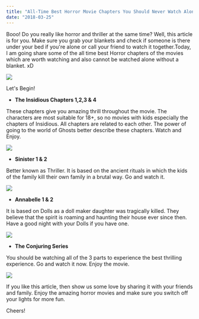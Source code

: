 ```yaml
---
title: "All-Time Best Horror Movie Chapters You Should Never Watch Alone"
date: "2018-03-25"
---
```


Booo! Do you really like horror and thriller at the same time? Well, this article is for you. Make sure you grab your blankets and check if someone is there under your bed if you're alone or call your friend to watch it together.Today, I am going share some of the all time best Horror chapters of the movies which are worth watching and also cannot be watched alone without a blanket. xD

[![](/posts/2018/03/images/gothic-1378352_960_720.jpg)](https://1.bp.blogspot.com/-ZJEZ6eeG5i0/WreFan6Zn8I/AAAAAAAAOTs/FQQ2rX2JblM--ctpSflPJCdx_Lhhi8wiwCLcBGAs/s1600/gothic-1378352_960_720.jpg)

Let's Begin!

- **The Insidious Chapters 1,2,3 & 4**

These chapters give you amazing thrill throughout the movie. The characters are most suitable for 18+, so no movies with kids especially the chapters of Insidious. All chapters are related to each other. The power of going to the world of Ghosts better describe these chapters. Watch and Enjoy.

[![](/posts/2018/03/images/insidious-chapter-4.jpg)](https://4.bp.blogspot.com/-BT-g5efdyI4/WreGTnJiUdI/AAAAAAAAOT4/UheDsDAXY8og96Urh3xYPIN1uCM4gtEFQCLcBGAs/s1600/insidious-chapter-4.jpg)

- **Sinister 1 & 2**

Better known as Thriller. It is based on the ancient rituals in which the kids of the family kill their own family in a brutal way. Go and watch it.

[![](/posts/2018/03/images/1436978933-sinister-2-final-quad-1024x768.jpg)](https://4.bp.blogspot.com/-Meh1Zfc8WGk/WreG6-HgiHI/AAAAAAAAOUA/t5jDKRZFU74HRT949YaF3GV_SRSJXl3TgCLcBGAs/s1600/1436978933-sinister-2-final-quad-1024x768.jpg)

- **Annabelle 1 & 2**

It is based on Dolls as a doll maker daughter was tragically killed. They believe that the spirit is roaming and haunting their house ever since then. Have a good night with your Dolls if you have one.

[![](/posts/2018/03/images/movieposter.jpg)](https://2.bp.blogspot.com/-oDpvmZsI7j0/WreJieTxIYI/AAAAAAAAOUM/kGnKDWM42kMngyxGJlRxDwxWe3XIrvlDgCLcBGAs/s1600/movieposter.jpg)

- **The Conjuring Series**

You should be watching all of the 3 parts to experience the best thrilling experience. Go and watch it now. Enjoy the movie.

[![](/posts/2018/03/images/00ba0c70a61c9503e99671f00d110b6d.jpg)](https://1.bp.blogspot.com/-HGzwTvAhlMY/WreKm83hjEI/AAAAAAAAOUY/EuEwar9D9FUrbWXUUTBUpLeO89oA1awkQCLcBGAs/s1600/00ba0c70a61c9503e99671f00d110b6d.jpg)

If you like this article, then show us some love by sharing it with your friends and family. Enjoy the amazing horror movies and make sure you switch off your lights for more fun.

Cheers!
